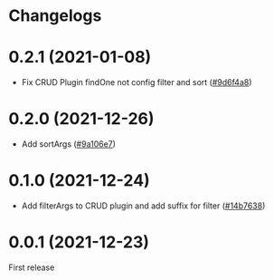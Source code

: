 # Changelogs

# 0.2.1 (2021-01-08)

- Fix CRUD Plugin findOne not config filter and sort ([#9d6f4a8](https://github.com/hieunv495/graphql-easy/commit/9d6f4a8))

# 0.2.0 (2021-12-26)

- Add sortArgs ([#9a106e7](https://github.com/hieunv495/graphql-easy/commit/9a106e7))

# 0.1.0 (2021-12-24)

- Add filterArgs to CRUD plugin and add suffix for filter ([#14b7638](https://github.com/hieunv495/graphql-easy/commit/14b7638))

# 0.0.1 (2021-12-23)

First release
